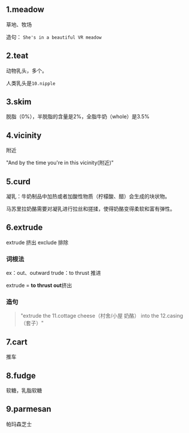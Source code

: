  

## 1.meadow

草地、牧场

造句：
`She's in a beautiful VR meadow`

## 2.teat

动物乳头，多个。

人类乳头是`10.nipple`

## 3.skim

脱脂（0%），半脱脂的含量是2%，全脂牛奶（whole）是3.5%

## 4.vicinity

附近

"And by the time you're in this vicinity(附近)"

## 5.curd

凝乳：牛奶制品中加热或者加酸性物质（柠檬酸、醋）会生成的块状物。

马苏里拉奶酪需要对凝乳进行拉丝和搓揉，使得奶酪变得柔软和富有弹性。


## 6.extrude

extrude 挤出
exclude 排除

### 词根法

ex：out、outward
trude：to thrust 推进

extrude = **to thrust out**挤出

### 造句

>"extrude the 11.cottage cheese（村舍/小屋 奶酪） into the 12.casing（套子）"

## 7.cart

推车


## 8.fudge

软糖，乳脂软糖

## 9.parmesan

帕玛森芝士